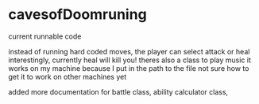 # cavesofDoomruning
current runnable code

instead of running hard coded moves, the player can select attack or heal
interestingly, currently heal will kill you!
theres also a class to play music
it works on my machine because I put in the path to the file
not sure how to get it to work on other machines yet

added more documentation for battle class, ability calculator class,
